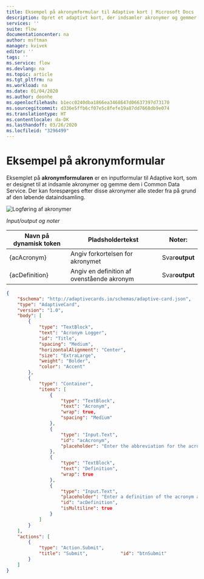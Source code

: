 ```yaml
---
title: Eksempel på akronymformular til Adaptive kort | Microsoft Docs
description: Opret et adaptivt kort, der indsamler akronymer og gemmer dem i Common Data Service.
services: ''
suite: flow
documentationcenter: na
author: msftman
manager: kvivek
editor: ''
tags: ''
ms.service: flow
ms.devlang: na
ms.topic: article
ms.tgt_pltfrm: na
ms.workload: na
ms.date: 01/04/2020
ms.author: deonhe
ms.openlocfilehash: b1ecc0240dba1866ea3468647d06637397d73170
ms.sourcegitcommit: d336e5ffb6cf07e5c8fefe19a87dd7668db9e074
ms.translationtype: HT
ms.contentlocale: da-DK
ms.lasthandoff: 03/26/2020
ms.locfileid: "3296499"
---
```

# <a name="acronyms-form-sample"></a>Eksempel på akronymformular

Eksemplet på **akronymformularen** er en inputformular til Adaptive kort, som er designet til at indsamle akronymer og gemme dem i Common Data Service. Der kan forespørges efter disse akronymer alle steder fra på grund af den løbende dataindsamling.

![Logføring af akronymer](media/adaptive-cards/acronym-logger.png)

*Input/output og noter*

| Navn på dynamisk token | Pladsholdertekst                        | Noter:              |
|--------------------|-----------------------------------------|---------------------|
| {acAcronym}        | Angiv forkortelsen for akronymet  | Svar**output** |
| {acDefinition}     | Angiv en definition af ovenstående akronym | Svar**output** |

``` json
{
    "$schema": "http://adaptivecards.io/schemas/adaptive-card.json",
    "type": "AdaptiveCard",
    "version": "1.0",
    "body": [
        {
            "type": "TextBlock",
            "text": "Acronym Logger",
            "id": "Title",
            "spacing": "Medium",
            "horizontalAlignment": "Center",
            "size": "ExtraLarge",
            "weight": "Bolder",
            "color": "Accent"
        },
        {
            "type": "Container",
            "items": [
                {
                    "type": "TextBlock",
                    "text": "Acronym",
                    "wrap": true,
                    "spacing": "Medium"
                },
                {
                    "type": "Input.Text",
                    "id": "acAcronym",
                    "placeholder": "Enter the abbreviation for the acronym"
                },
                {
                    "type": "TextBlock",
                    "text": "Definition",
                    "wrap": true
                },
                {
                    "type": "Input.Text",
                    "placeholder": "Enter a definition of the acronym above",
                    "id": "acDefinition",
                    "isMultiline": true
                }
            ]
        }
    ],
    "actions": [
        {
            "type": "Action.Submit",
            "title": "Submit",            "id": "btnSubmit"
        }
    ]
}

```